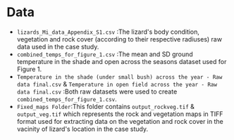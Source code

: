# **Data**
- `lizards_Mi_data_Appendix_S1.csv` :The lizard's body condition, vegetation and rock cover (according to their respective radiuses) raw data used in the case study.
- `combined_temps_for_figure_1.csv` :The mean and SD ground temperature in the shade and open across the seasons dataset used for Figure 1.
- `Temperature in the shade (under small bush) across the year - Raw data final.csv` & `Temperature in open field across the year - Raw data final.csv` :Both raw datasets were used to create `combined_temps_for_figure_1.csv`.
- `Fixed_maps Folder`:This folder contains `output_rockveg.tif` & `output_veg.tif` which represents the rock and vegetation maps in TIFF format used for extracting data on the vegetation and rock cover in the vacinity of lizard's location in the case study.
